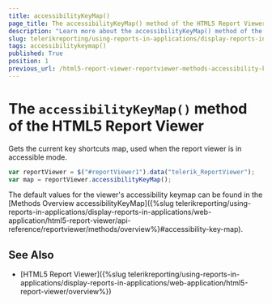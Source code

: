 ```yaml
---
title: accessibilityKeyMap()
page_title: The accessibilityKeyMap() method of the HTML5 Report Viewer explained
description: "Learn more about the accessibilityKeyMap() method of the Telerik Reporting HTML5 Report Viewer and how to use it to customize the viewer's behavior."
slug: telerikreporting/using-reports-in-applications/display-reports-in-applications/web-application/html5-report-viewer/api-reference/reportviewer/methods/accessibilitykeymap()
tags: accessibilitykeymap()
published: True
position: 1
previous_url: /html5-report-viewer-reportviewer-methods-accessibility-keymap
---
```


# The `accessibilityKeyMap()` method of the HTML5 Report Viewer

Gets the current key shortcuts map, used when the report viewer is in accessible mode.

````JavaScript
var reportViewer = $("#reportViewer1").data("telerik_ReportViewer");
var map = reportViewer.accessibilityKeyMap();
````

The default values for the viewer's accessibility keymap can be found in the [Methods Overview accessibilityKeyMap]({%slug telerikreporting/using-reports-in-applications/display-reports-in-applications/web-application/html5-report-viewer/api-reference/reportviewer/methods/overview%}#accessibility-key-map).

## See Also

* [HTML5 Report Viewer]({%slug telerikreporting/using-reports-in-applications/display-reports-in-applications/web-application/html5-report-viewer/overview%})
